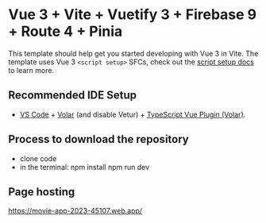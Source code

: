 # Vue 3 + Vite + Vuetify 3 + Firebase 9 + Route 4 + Pinia

This template should help get you started developing with Vue 3 in Vite. The template uses Vue 3 `<script setup>` SFCs, check out the [script setup docs](https://v3.vuejs.org/api/sfc-script-setup.html#sfc-script-setup) to learn more.

## Recommended IDE Setup

- [VS Code](https://code.visualstudio.com/) + [Volar](https://marketplace.visualstudio.com/items?itemName=Vue.volar) (and disable Vetur) + [TypeScript Vue Plugin (Volar)](https://marketplace.visualstudio.com/items?itemName=Vue.vscode-typescript-vue-plugin).

## Process to download the repository
- clone code 
- in the terminal: 
    npm install
    npm run dev

## Page hosting
https://movie-app-2023-45107.web.app/
